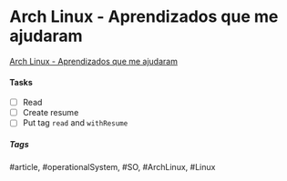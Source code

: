 # Arch Linux - Aprendizados que me ajudaram
[Arch Linux - Aprendizados que me ajudaram](https://daniloab.medium.com/arch-linux-aprendizados-que-me-ajudaram-8bb98c294917)

#### Tasks
- [ ] Read
- [ ] Create resume
- [ ] Put tag `read` and `withResume`

##### Tags
#article, #operationalSystem, #SO, #ArchLinux, #Linux

